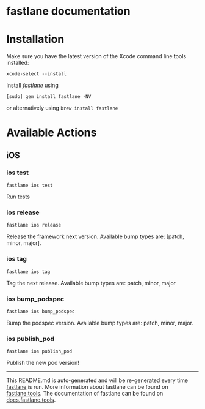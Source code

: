 fastlane documentation
================
# Installation

Make sure you have the latest version of the Xcode command line tools installed:

```
xcode-select --install
```

Install _fastlane_ using
```
[sudo] gem install fastlane -NV
```
or alternatively using `brew install fastlane`

# Available Actions
## iOS
### ios test
```
fastlane ios test
```
Run tests
### ios release
```
fastlane ios release
```
Release the framework next version. Available bump types are: [patch, minor, major].
### ios tag
```
fastlane ios tag
```
Tag the next release. Available bump types are: patch, minor, major
### ios bump_podspec
```
fastlane ios bump_podspec
```
Bump the podspec version. Available bump types are: patch, minor, major.
### ios publish_pod
```
fastlane ios publish_pod
```
Publish the new pod version!

----

This README.md is auto-generated and will be re-generated every time [fastlane](https://fastlane.tools) is run.
More information about fastlane can be found on [fastlane.tools](https://fastlane.tools).
The documentation of fastlane can be found on [docs.fastlane.tools](https://docs.fastlane.tools).
